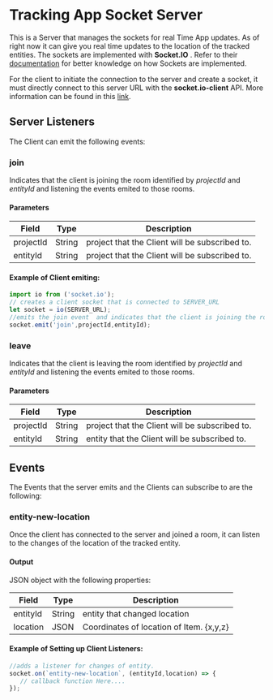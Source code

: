 # Tracking App Socket Server

This is a Server that manages the sockets for  real Time App updates. As of right now it can give you real time updates to the location of the tracked entities. The sockets are implemented with **Socket.IO** . Refer to their [documentation](http://socket.io) for better knowledge on how Sockets are implemented. 

For the client to initiate the connection to the server and create a socket, it must directly connect to this server URL with the **socket.io-client** API. More information can be found in this [link](https://socket.io/docs/v3/client-api/).

## Server Listeners
The Client can emit the following events:
### join
Indicates that the client is joining the room identified by *projectId* and *entityId* and listening the events emited to those rooms.
#### Parameters
| Field | Type       | Description |
|-------|------------|-------------|
| projectId | String    | project that the Client will be subscribed to.|
| entityId | String    | project that the Client will be subscribed to.|


#### Example of Client emiting:
```javascript
import io from ('socket.io');
// creates a client socket that is connected to SERVER_URL
let socket = io(SERVER_URL);
//emits the join event  and indicates that the client is joining the room [projectId]-[entityId]
socket.emit('join',projectId,entityId);
```

### leave
Indicates that the client is leaving the room identified by *projectId* and *entityId* and listening the events emited to those rooms.
#### Parameters
| Field | Type       | Description |
|-------|------------|-------------|
| projectId | String    | project that the Client will be subscribed to.|
| entityId | String    | entity that the Client will be subscribed to.|



## Events
The Events that the server emits and the Clients can subscribe to are the following:

### entity-new-location
Once the client has connected to the server and joined a room, it can listen to the changes of the location of the tracked entity.

#### Output
JSON object with the following properties:

| Field | Type       | Description |
|-------|------------|-------------|
| entityId | String  | entity that changed location   |
| location | JSON    | Coordinates of location of Item. {x,y,z}   |

#### Example of Setting up Client Listeners:
```javascript
//adds a listener for changes of entity.
socket.on(`entity-new-location`, (entityId,location) => {
   // callback function Here....
});
```